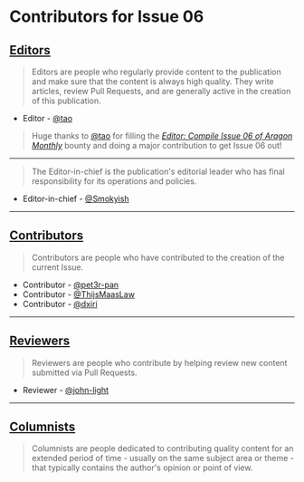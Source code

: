 # Contributors for Issue 06

## [Editors](editors.md)
> Editors are people who regularly provide content to the publication and make sure that the content is always high quality. They write articles, review Pull Requests, and are generally active in the creation of this publication.

- Editor - [@tao](https://github.com/tao)
> Huge thanks to [@tao](https://github.com/tao) for filling the [_Editor: Compile Issue 06 of Aragon Monthly_](https://github.com/aragon/aragon-monthly/issues/172) bounty and doing a major contribution to get Issue 06 out!
___
> The Editor-in-chief is the publication's editorial leader who has final responsibility for its operations and policies.

- Editor-in-chief - [@Smokyish](https://github.com/Smokyish)
___

## [Contributors](contributors.md)
> Contributors are people who have contributed to the creation of the current Issue.

- Contributor - [@pet3r-pan](https://github.com/pet3r-pan)
- Contributor - [@ThijsMaasLaw](https://github.com/ThijsMaasLaw)
- Contributor - [@dxiri](https://github.com/dxiri)
___

## [Reviewers](reviewers.md)
> Reviewers are people who contribute by helping review new content submitted via Pull Requests.

- Reviewer - [@john-light](https://github.com/john-light)
___

## [Columnists](columnists.md)
> Columnists are people dedicated to contributing quality content for an extended period of time - usually on the same subject area or theme - that typically contains the author's opinion or point of view.
